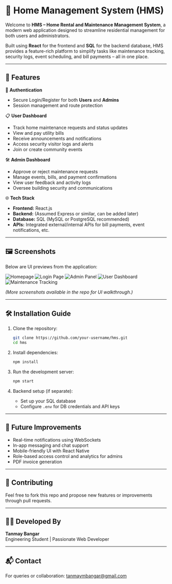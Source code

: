 # 🏡 Home Management System (HMS)

Welcome to **HMS – Home Rental and Maintenance Management System**, a modern web application designed to streamline residential management for both users and administrators.

Built using **React** for the frontend and **SQL** for the backend database, HMS provides a feature-rich platform to simplify tasks like maintenance tracking, security logs, event scheduling, and bill payments – all in one place.

---

## 🚀 Features

🔐 **Authentication**
- Secure Login/Register for both **Users** and **Admins**
- Session management and route protection

📋 **User Dashboard**
- Track home maintenance requests and status updates
- View and pay utility bills
- Receive announcements and notifications
- Access security visitor logs and alerts
- Join or create community events

🛠️ **Admin Dashboard**
- Approve or reject maintenance requests
- Manage events, bills, and payment confirmations
- View user feedback and activity logs
- Oversee building security and communications

🌐 **Tech Stack**
- **Frontend:** React.js
- **Backend:** (Assumed Express or similar, can be added later)
- **Database:** SQL (MySQL or PostgreSQL recommended)
- **APIs:** Integrated external/internal APIs for bill payments, event notifications, etc.

---

## 🖼️ Screenshots

Below are UI previews from the application:

![Homepage](https://github.com/user-attachments/assets/c428fc7b-ff36-44c0-95e2-c2ed9a6a83e3)
![Login Page](https://github.com/user-attachments/assets/c8201bb3-d675-44cf-83e9-b2425b9eaf85)
![Admin Panel](https://github.com/user-attachments/assets/73d2c63b-861d-4396-99f5-c96373b23795)
![User Dashboard](https://github.com/user-attachments/assets/43843288-4c73-4c68-adc5-75444d411bf6)
![Maintenance Tracking](https://github.com/user-attachments/assets/f79c63f1-70d0-4af5-9d57-ab202c52feab)

*(More screenshots available in the repo for UI walkthrough.)*

---

## 🛠 Installation Guide

1. Clone the repository:
   ```bash
   git clone https://github.com/your-username/hms.git
   cd hms
   ```

2. Install dependencies:
   ```bash
   npm install
   ```

3. Run the development server:
   ```bash
   npm start
   ```

4. Backend setup (if separate):
   - Set up your SQL database
   - Configure `.env` for DB credentials and API keys

---

## 📌 Future Improvements

- Real-time notifications using WebSockets
- In-app messaging and chat support
- Mobile-friendly UI with React Native
- Role-based access control and analytics for admins
- PDF invoice generation

---

## 🤝 Contributing

Feel free to fork this repo and propose new features or improvements through pull requests.

---

## 👨‍💻 Developed By

**Tanmay Bangar**  
Engineering Student | Passionate Web Developer

---

## 📬 Contact

For queries or collaboration: tanmaymbangar@gmail.com
